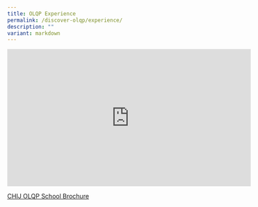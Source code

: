 ```yaml
---
title: OLQP Experience
permalink: /discover-olqp/experience/
description: ""
variant: markdown
---
```

<iframe allowfullscreen="" allow="accelerometer; autoplay; clipboard-write; encrypted-media; gyroscope; picture-in-picture; web-share" frameborder="0" title="YouTube video player" src="https://www.youtube.com/embed/2qcxna26e7g" height="315" width="560"></iframe>


[CHIJ OLQP School Brochure](/files/chij%20brochure%202023_1.pdf)